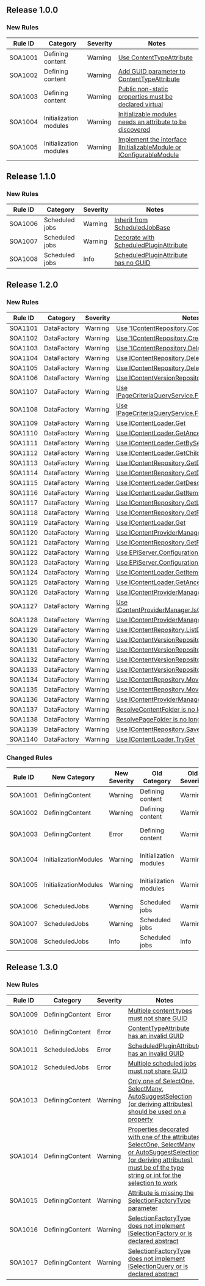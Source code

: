 ﻿## Release 1.0.0

### New Rules

Rule ID | Category | Severity | Notes
--------|----------|----------|-------
SOA1001 | Defining content | Warning | [Use ContentTypeAttribute](https://github.com/Stekeblad/stekeblad.optimizely.analyzers/blob/master/doc/Analyzers/SOA1001.md)
SOA1002 | Defining content | Warning | [Add GUID parameter to ContentTypeAttribute](https://github.com/Stekeblad/stekeblad.optimizely.analyzers/blob/master/doc/Analyzers/SOA1002.md)
SOA1003 | Defining content | Warning | [Public non-static properties must be declared virtual](https://github.com/Stekeblad/stekeblad.optimizely.analyzers/blob/master/doc/Analyzers/SOA1003.md)
SOA1004 | Initialization modules | Warning | [Initializable modules needs an attribute to be discovered](https://github.com/Stekeblad/stekeblad.optimizely.analyzers/blob/master/doc/Analyzers/SOA1004.md)
SOA1005 | Initialization modules | Warning | [Implement the interface IInitializableModule or IConfigurableModule](https://github.com/Stekeblad/stekeblad.optimizely.analyzers/blob/master/doc/Analyzers/SOA1005.md)

## Release 1.1.0

### New Rules

Rule ID | Category | Severity | Notes
--------|----------|----------|-------
SOA1006 | Scheduled jobs | Warning | [Inherit from ScheduledJobBase](https://github.com/Stekeblad/stekeblad.optimizely.analyzers/blob/master/doc/Analyzers/SOA1006.md)
SOA1007 | Scheduled jobs | Warning | [Decorate with ScheduledPluginAttribute](https://github.com/Stekeblad/stekeblad.optimizely.analyzers/blob/master/doc/Analyzers/SOA1007.md)
SOA1008 | Scheduled jobs | Info | [ScheduledPluginAttribute has no GUID](https://github.com/Stekeblad/stekeblad.optimizely.analyzers/blob/master/doc/Analyzers/SOA1008.md)

## Release 1.2.0

### New Rules

Rule ID | Category | Severity | Notes
--------|----------|----------|-------
SOA1101 | DataFactory | Warning | [Use 'IContentRepository.Copy'](https://github.com/Stekeblad/stekeblad.optimizely.analyzers/blob/master/doc/Analyzers/1101.md)
SOA1102 | DataFactory | Warning | [Use 'IContentRepository.CreateLanguageBranch'](https://github.com/Stekeblad/stekeblad.optimizely.analyzers/blob/master/doc/Analyzers/SOA1102.md)
SOA1103 | DataFactory | Warning | [Use 'IContentRepository.Delete'](https://github.com/Stekeblad/stekeblad.optimizely.analyzers/blob/master/doc/Analyzers/SOA1103.md)
SOA1104 | DataFactory | Warning | [Use IContentRepository.DeleteChildren](https://github.com/Stekeblad/stekeblad.optimizely.analyzers/blob/master/doc/Analyzers/SOA1104.md)
SOA1105 | DataFactory | Warning | [Use IContentRepository.DeleteLanguageBranch](https://github.com/Stekeblad/stekeblad.optimizely.analyzers/blob/master/doc/Analyzers/SOA1105.md)
SOA1106 | DataFactory | Warning | [Use IContentVersionRepository.Delete](https://github.com/Stekeblad/stekeblad.optimizely.analyzers/blob/master/doc/Analyzers/SOA1106.md)
SOA1107 | DataFactory | Warning | [Use IPageCriteriaQueryService.FindAllPagesWithCriteria](https://github.com/Stekeblad/stekeblad.optimizely.analyzers/blob/master/doc/Analyzers/SOA1107.md)
SOA1108 | DataFactory | Warning | [Use IPageCriteriaQueryService.FindPagesWithCriteria](https://github.com/Stekeblad/stekeblad.optimizely.analyzers/blob/master/doc/Analyzers/SOA1108.md)
SOA1109 | DataFactory | Warning | [Use IContentLoader.Get](https://github.com/Stekeblad/stekeblad.optimizely.analyzers/blob/master/doc/Analyzers/SOA1109.md)
SOA1110 | DataFactory | Warning | [Use IContentLoader.GetAncestors](https://github.com/Stekeblad/stekeblad.optimizely.analyzers/blob/master/doc/Analyzers/SOA1110.md)
SOA1111 | DataFactory | Warning | [Use IContentLoader.GetBySegment](https://github.com/Stekeblad/stekeblad.optimizely.analyzers/blob/master/doc/Analyzers/SOA1111.md)
SOA1112 | DataFactory | Warning | [Use IContentLoader.GetChildren](https://github.com/Stekeblad/stekeblad.optimizely.analyzers/blob/master/doc/Analyzers/SOA1112.md)
SOA1113 | DataFactory | Warning | [Use IContentRepository.GetDefault](https://github.com/Stekeblad/stekeblad.optimizely.analyzers/blob/master/doc/Analyzers/SOA1113.md)
SOA1114 | DataFactory | Warning | [Use IContentRepository.GetDefault](https://github.com/Stekeblad/stekeblad.optimizely.analyzers/blob/master/doc/Analyzers/SOA1114.md)
SOA1115 | DataFactory | Warning | [Use IContentLoader.GetDescendents](https://github.com/Stekeblad/stekeblad.optimizely.analyzers/blob/master/doc/Analyzers/SOA1115.md)
SOA1116 | DataFactory | Warning | [Use IContentLoader.GetItems](https://github.com/Stekeblad/stekeblad.optimizely.analyzers/blob/master/doc/Analyzers/SOA1116.md)
SOA1117 | DataFactory | Warning | [Use IContentRepository.GetLanguageBranches](https://github.com/Stekeblad/stekeblad.optimizely.analyzers/blob/master/doc/Analyzers/SOA1117.md)
SOA1118 | DataFactory | Warning | [Use IContentRepository.GetReferencesToContent](https://github.com/Stekeblad/stekeblad.optimizely.analyzers/blob/master/doc/Analyzers/SOA1118.md)
SOA1119 | DataFactory | Warning | [Use IContentLoader.Get](https://github.com/Stekeblad/stekeblad.optimizely.analyzers/blob/master/doc/Analyzers/SOA1119.md)
SOA1120 | DataFactory | Warning | [Use IContentProviderManager.GetProvider](https://github.com/Stekeblad/stekeblad.optimizely.analyzers/blob/master/doc/Analyzers/SOA1120.md)
SOA1121 | DataFactory | Warning | [Use IContentRepository.GetReferencesToContent](https://github.com/Stekeblad/stekeblad.optimizely.analyzers/blob/master/doc/Analyzers/SOA1121.md)
SOA1122 | DataFactory | Warning | [Use EPiServer.Configuration.Settings.Instance](https://github.com/Stekeblad/stekeblad.optimizely.analyzers/blob/master/doc/Analyzers/SOA1122.md)
SOA1123 | DataFactory | Warning | [Use EPiServer.Configuration.Settings.Instance](https://github.com/Stekeblad/stekeblad.optimizely.analyzers/blob/master/doc/Analyzers/SOA1123.md)
SOA1124 | DataFactory | Warning | [Use IContentLoader.GetItems](https://github.com/Stekeblad/stekeblad.optimizely.analyzers/blob/master/doc/Analyzers/SOA1124.md)
SOA1125 | DataFactory | Warning | [Use IContentLoader.GetAncestors](https://github.com/Stekeblad/stekeblad.optimizely.analyzers/blob/master/doc/Analyzers/SOA1125.md)
SOA1126 | DataFactory | Warning | [Use IContentProviderManager.HasEntryPoint](https://github.com/Stekeblad/stekeblad.optimizely.analyzers/blob/master/doc/Analyzers/SOA1126.md)
SOA1127 | DataFactory | Warning | [Use IContentProviderManager.IsCapabilitySupported](https://github.com/Stekeblad/stekeblad.optimizely.analyzers/blob/master/doc/Analyzers/SOA1127.md)
SOA1128 | DataFactory | Warning | [Use IContentProviderManager.IsWastebasket](https://github.com/Stekeblad/stekeblad.optimizely.analyzers/blob/master/doc/Analyzers/SOA1128.md)
SOA1129 | DataFactory | Warning | [Use IContentRepository.ListDelayedPublish](https://github.com/Stekeblad/stekeblad.optimizely.analyzers/blob/master/doc/Analyzers/SOA1129.md)
SOA1130 | DataFactory | Warning | [Use IContentVersionRepository.ListPublished](https://github.com/Stekeblad/stekeblad.optimizely.analyzers/blob/master/doc/Analyzers/SOA1130.md)
SOA1131 | DataFactory | Warning | [Use IContentVersionRepository.List](https://github.com/Stekeblad/stekeblad.optimizely.analyzers/blob/master/doc/Analyzers/SOA1131.md)
SOA1132 | DataFactory | Warning | [Use IContentVersionRepository.LoadPublished](https://github.com/Stekeblad/stekeblad.optimizely.analyzers/blob/master/doc/Analyzers/SOA1132.md)
SOA1133 | DataFactory | Warning | [Use IContentVersionRepository.Load](https://github.com/Stekeblad/stekeblad.optimizely.analyzers/blob/master/doc/Analyzers/SOA1133.md)
SOA1134 | DataFactory | Warning | [Use IContentRepository.Move](https://github.com/Stekeblad/stekeblad.optimizely.analyzers/blob/master/doc/Analyzers/SOA1134.md)
SOA1135 | DataFactory | Warning | [Use IContentRepository.MoveToWastbasket](https://github.com/Stekeblad/stekeblad.optimizely.analyzers/blob/master/doc/Analyzers/SOA1135.md)
SOA1136 | DataFactory | Warning | [Use IContentProviderManager.ProviderMap.Iterate](https://github.com/Stekeblad/stekeblad.optimizely.analyzers/blob/master/doc/Analyzers/SOA1136.md)
SOA1137 | DataFactory | Warning | [ResolveContentFolder is no longer supported](https://github.com/Stekeblad/stekeblad.optimizely.analyzers/blob/master/doc/Analyzers/SOA1137.md)
SOA1138 | DataFactory | Warning | [ResolvePageFolder is no longer supported](https://github.com/Stekeblad/stekeblad.optimizely.analyzers/blob/master/doc/Analyzers/SOA1138.md)
SOA1139 | DataFactory | Warning | [Use IContentRepository.Save](https://github.com/Stekeblad/stekeblad.optimizely.analyzers/blob/master/doc/Analyzers/SOA1139.md)
SOA1140 | DataFactory | Warning | [Use IContentLoader.TryGet](https://github.com/Stekeblad/stekeblad.optimizely.analyzers/blob/master/doc/Analyzers/SOA1140.md)

### Changed Rules

Rule ID | New Category | New Severity | Old Category | Old Severity | Notes
--------|--------------|--------------|--------------|--------------|-------
SOA1001 | DefiningContent | Warning | Defining content | Warning | [Use ContentTypeAttribute](https://github.com/Stekeblad/stekeblad.optimizely.analyzers/blob/master/doc/Analyzers/SOA1001.md)
SOA1002 | DefiningContent | Warning | Defining content | Warning | [Add GUID parameter to ContentTypeAttribute](https://github.com/Stekeblad/stekeblad.optimizely.analyzers/blob/master/doc/Analyzers/SOA1002.md)
SOA1003 | DefiningContent | Error | Defining content | Warning | [Public non-static properties must be declared virtual](https://github.com/Stekeblad/stekeblad.optimizely.analyzers/blob/master/doc/Analyzers/SOA1003.md)
SOA1004 | InitializationModules | Warning | Initialization modules | Warning | [Initializable modules needs an attribute to be discovered](https://github.com/Stekeblad/stekeblad.optimizely.analyzers/blob/master/doc/Analyzers/SOA1004.md)
SOA1005 | InitializationModules | Warning | Initialization modules | Warning | [Implement the interface IInitializableModule or IConfigurableModule](https://github.com/Stekeblad/stekeblad.optimizely.analyzers/blob/master/doc/Analyzers/SOA1005.md)
SOA1006 | ScheduledJobs | Warning | Scheduled jobs | Warning | [Inherit from ScheduledJobBase](https://github.com/Stekeblad/stekeblad.optimizely.analyzers/blob/master/doc/Analyzers/SOA1006.md)
SOA1007 | ScheduledJobs | Warning | Scheduled jobs | Warning | [Decorate with ScheduledPluginAttribute](https://github.com/Stekeblad/stekeblad.optimizely.analyzers/blob/master/doc/Analyzers/SOA1007.md)
SOA1008 | ScheduledJobs | Info | Scheduled jobs | Info | [ScheduledPluginAttribute has no GUID](https://github.com/Stekeblad/stekeblad.optimizely.analyzers/blob/master/doc/Analyzers/SOA1008.md)

## Release 1.3.0

### New Rules

Rule ID | Category | Severity | Notes
--------|----------|----------|-------
SOA1009 | DefiningContent | Error | [Multiple content types must not share GUID](https://github.com/Stekeblad/stekeblad.optimizely.analyzers/blob/master/doc/Analyzers/SOA1009.md)
SOA1010 | DefiningContent | Error | [ContentTypeAttribute has an invalid GUID](https://github.com/Stekeblad/stekeblad.optimizely.analyzers/blob/master/doc/Analyzers/SOA1010.md)
SOA1011 | ScheduledJobs | Error | [ScheduledPluginAttribute has an invalid GUID](https://github.com/Stekeblad/stekeblad.optimizely.analyzers/blob/master/doc/Analyzers/SOA1011.md)
SOA1012 | ScheduledJobs | Error | [Multiple scheduled jobs must not share GUID](https://github.com/Stekeblad/stekeblad.optimizely.analyzers/blob/master/doc/Analyzers/SOA1012.md)
SOA1013 | DefiningContent | Warning | [Only one of SelectOne, SelectMany, AutoSuggestSelection (or deriving attributes) should be used on a property](https://github.com/Stekeblad/stekeblad.optimizely.analyzers/blob/master/doc/Analyzers/SOA1013.md)
SOA1014 | DefiningContent | Warning | [Properties decorated with one of the attributes SelectOne, SelectMany or AutoSuggestSelection (or deriving attributes) must be of the type string or int for the selection to work](https://github.com/Stekeblad/stekeblad.optimizely.analyzers/blob/master/doc/Analyzers/SOA1014.md)
SOA1015 | DefiningContent | Warning | [Attribute is missing the SelectionFactoryType parameter](https://github.com/Stekeblad/stekeblad.optimizely.analyzers/blob/master/doc/Analyzers/SOA1015.md)
SOA1016 | DefiningContent | Warning | [SelectionFactoryType does not implement ISelectionFactory or is declared abstract](https://github.com/Stekeblad/stekeblad.optimizely.analyzers/blob/master/doc/Analyzers/SOA1016.md)
SOA1017 | DefiningContent | Warning | [SelectionFactoryType does not implement ISelectionQuery or is declared abstract](https://github.com/Stekeblad/stekeblad.optimizely.analyzers/blob/master/doc/Analyzers/SOA1017.md)